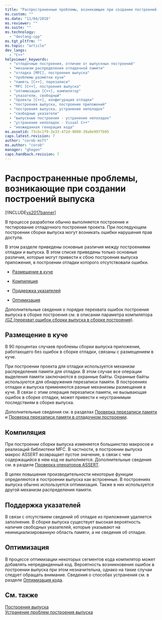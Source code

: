 ```yaml
---
title: "Распространенные проблемы, возникающие при создании построений выпуска | Microsoft Docs"
ms.custom: ""
ms.date: "11/04/2016"
ms.reviewer: ""
ms.suite: ""
ms.technology: 
  - "devlang-cpp"
ms.tgt_pltfrm: ""
ms.topic: "article"
dev_langs: 
  - "C++"
helpviewer_keywords: 
  - "отладочные построения, отличие от выпускных построений"
  - "механизм распределения отладочной памяти"
  - "отладка [MFC], построения выпуска"
  - "проблемы разметки кучи"
  - "память [C++], перезаписи"
  - "MFC [C++], построения выпуска"
  - "оптимизация [C++], компилятор"
  - "указатели, свободный"
  - "проекты [C++], конфигурация отладки"
  - "построения выпуска, построение приложений"
  - "построения выпуска, устранение неполадок"
  - "свободные указатели"
  - "выпускные построения - устранение неполадок"
  - "устранение неполадок - Visual C++"
  - "неожиданная генерация кода"
ms.assetid: 73cbc1f9-3e33-472d-9880-39a8e9977b95
caps.latest.revision: 7
author: "corob-msft"
ms.author: "corob"
manager: "ghogen"
caps.handback.revision: 7
---
```

# Распространенные проблемы, возникающие при создании построений выпуска
[!INCLUDE[vs2017banner](../../assembler/inline/includes/vs2017banner.md)]

В процессе разработки обычно выполняется построение и тестирование отладочного построения проекта.  При последующем построении сборки выпуска могут возникать ошибки нарушения прав доступа.  
  
 В этом разделе приведены основные различия между построениями отладки и выпуска.  В этом списке приведены только основные различия, которые могут привести к сбою построения выпуска приложения, в построении отладки которого отсутствовали ошибки.  
  
-   [Размещение в куче](#_core_heap_layout)  
  
-   [Компиляция](#_core_compilation)  
  
-   [Поддержка указателей](#_core_pointer_support)  
  
-   [Оптимизация](#_core_optimizations)  
  
 Дополнительные сведения о порядке перехвата ошибок построения выпуска в сборке построения см. в описании параметра компилятора [\/GZ \(перехват ошибок сборки выпуска в сборке построения\)](../../build/reference/gz-enable-stack-frame-run-time-error-checking.md).  
  
##  <a name="_core_heap_layout"></a> Размещение в куче  
 В 90 процентах случаев проблемы сборки выпуска приложения, работающего без ошибок в сборке отладки, связаны с размещением в куче.  
  
 При построении проекта для отладки используется механизм распределения памяти для отладки.  В этом случае все операции выделения памяти заключаются в охранные байты.  Охранные байты используются для обнаружения перезаписи памяти.  В построениях отладки и выпуска применяются разные механизмы размещения в куче. В связи с этим операция перезаписи памяти, не вызывающая ошибок в сборке отладки, может привести к неустранимым последствиям в сборке выпуска.  
  
 Дополнительные сведения см. в разделах [Проверка перезаписи памяти](../../build/reference/checking-for-memory-overwrites.md) и [Проверка перезаписи памяти в отладочном построении](../Topic/Using%20the%20Debug%20Build%20to%20Check%20for%20Memory%20Overwrite.md).  
  
##  <a name="_core_compilation"></a> Компиляция  
 При построении сборки выпуска изменяется большинство макросов и реализаций библиотеки MFC.  В частности, в построении выпуска макрос ASSERT возвращает пустое значение, в связи с чем содержащийся в нем код не выполняется.  Дополнительные сведения см. в разделе [Проверка операторов ASSERT](../../build/reference/using-verify-instead-of-assert.md).  
  
 В целях повышения производительности некоторые функции определяются в построении выпуска как встроенные.  В построениях выпуска обычно используется оптимизация.  Также в них используется другой механизм распределения памяти.  
  
##  <a name="_core_pointer_support"></a> Поддержка указателей  
 В связи с отсутствием сведений об отладке из приложения удаляется заполнение.  В сборке выпуска существует высокая вероятность наличия свободных указателей, которые указывают на неинициализированную область памяти, а не сведения об отладке.  
  
##  <a name="_core_optimizations"></a> Оптимизация  
 В процессе оптимизации некоторых сегментов кода компилятор может добавлять непредвиденный код.  Вероятность возникновения ошибок в построении выпуска при этом незначительна, однако на такие случаи следует обращать внимание.  Сведения о способах устранения см. в разделе [Оптимизация кода](../../build/reference/optimizing-your-code.md).  
  
## См. также  
 [Построения выпуска](../../build/reference/release-builds.md)   
 [Устранение проблем построения выпуска](../../build/reference/fixing-release-build-problems.md)
